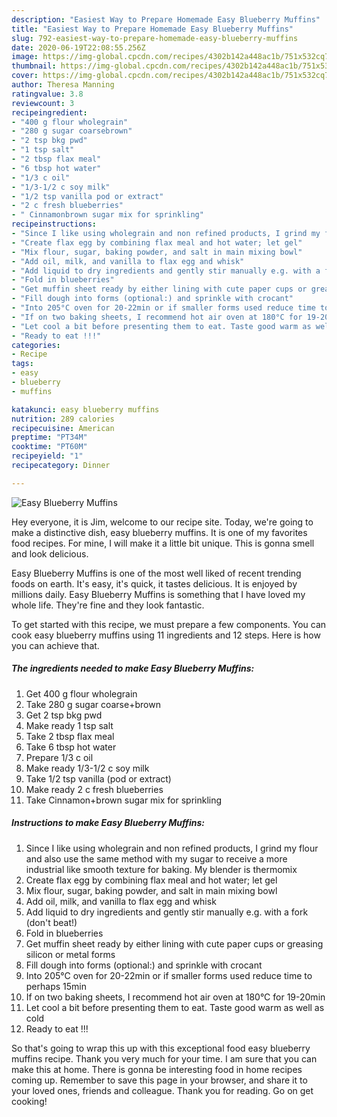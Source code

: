```yaml
---
description: "Easiest Way to Prepare Homemade Easy Blueberry Muffins"
title: "Easiest Way to Prepare Homemade Easy Blueberry Muffins"
slug: 792-easiest-way-to-prepare-homemade-easy-blueberry-muffins
date: 2020-06-19T22:08:55.256Z
image: https://img-global.cpcdn.com/recipes/4302b142a448ac1b/751x532cq70/easy-blueberry-muffins-recipe-main-photo.jpg
thumbnail: https://img-global.cpcdn.com/recipes/4302b142a448ac1b/751x532cq70/easy-blueberry-muffins-recipe-main-photo.jpg
cover: https://img-global.cpcdn.com/recipes/4302b142a448ac1b/751x532cq70/easy-blueberry-muffins-recipe-main-photo.jpg
author: Theresa Manning
ratingvalue: 3.8
reviewcount: 3
recipeingredient:
- "400 g flour wholegrain"
- "280 g sugar coarsebrown"
- "2 tsp bkg pwd"
- "1 tsp salt"
- "2 tbsp flax meal"
- "6 tbsp hot water"
- "1/3 c oil"
- "1/3-1/2 c soy milk"
- "1/2 tsp vanilla pod or extract"
- "2 c fresh blueberries"
- " Cinnamonbrown sugar mix for sprinkling"
recipeinstructions:
- "Since I like using wholegrain and non refined products, I grind my flour and also use the same method with my sugar to receive a more industrial like smooth texture for baking. My blender is thermomix"
- "Create flax egg by combining flax meal and hot water; let gel"
- "Mix flour, sugar, baking powder, and salt in main mixing bowl"
- "Add oil, milk, and vanilla to flax egg and whisk"
- "Add liquid to dry ingredients and gently stir manually e.g. with a fork (don&#39;t beat!)"
- "Fold in blueberries"
- "Get muffin sheet ready by either lining with cute paper cups or greasing silicon or metal forms"
- "Fill dough into forms (optional:) and sprinkle with crocant"
- "Into 205°C oven for 20-22min or if smaller forms used reduce time to perhaps 15min"
- "If on two baking sheets, I recommend hot air oven at 180°C for 19-20min"
- "Let cool a bit before presenting them to eat. Taste good warm as well as cold"
- "Ready to eat !!!"
categories:
- Recipe
tags:
- easy
- blueberry
- muffins

katakunci: easy blueberry muffins 
nutrition: 289 calories
recipecuisine: American
preptime: "PT34M"
cooktime: "PT60M"
recipeyield: "1"
recipecategory: Dinner

---
```



![Easy Blueberry Muffins](https://img-global.cpcdn.com/recipes/4302b142a448ac1b/751x532cq70/easy-blueberry-muffins-recipe-main-photo.jpg)

Hey everyone, it is Jim, welcome to our recipe site. Today, we're going to make a distinctive dish, easy blueberry muffins. It is one of my favorites food recipes. For mine, I will make it a little bit unique. This is gonna smell and look delicious.



Easy Blueberry Muffins is one of the most well liked of recent trending foods on earth. It's easy, it's quick, it tastes delicious. It is enjoyed by millions daily. Easy Blueberry Muffins is something that I have loved my whole life. They're fine and they look fantastic.


To get started with this recipe, we must prepare a few components. You can cook easy blueberry muffins using 11 ingredients and 12 steps. Here is how you can achieve that.

<!--inarticleads1-->

##### The ingredients needed to make Easy Blueberry Muffins:

1. Get 400 g flour wholegrain
1. Take 280 g sugar coarse+brown
1. Get 2 tsp bkg pwd
1. Make ready 1 tsp salt
1. Take 2 tbsp flax meal
1. Take 6 tbsp hot water
1. Prepare 1/3 c oil
1. Make ready 1/3-1/2 c soy milk
1. Take 1/2 tsp vanilla (pod or extract)
1. Make ready 2 c fresh blueberries
1. Take  Cinnamon+brown sugar mix for sprinkling




<!--inarticleads2-->

##### Instructions to make Easy Blueberry Muffins:

1. Since I like using wholegrain and non refined products, I grind my flour and also use the same method with my sugar to receive a more industrial like smooth texture for baking. My blender is thermomix
1. Create flax egg by combining flax meal and hot water; let gel
1. Mix flour, sugar, baking powder, and salt in main mixing bowl
1. Add oil, milk, and vanilla to flax egg and whisk
1. Add liquid to dry ingredients and gently stir manually e.g. with a fork (don&#39;t beat!)
1. Fold in blueberries
1. Get muffin sheet ready by either lining with cute paper cups or greasing silicon or metal forms
1. Fill dough into forms (optional:) and sprinkle with crocant
1. Into 205°C oven for 20-22min or if smaller forms used reduce time to perhaps 15min
1. If on two baking sheets, I recommend hot air oven at 180°C for 19-20min
1. Let cool a bit before presenting them to eat. Taste good warm as well as cold
1. Ready to eat !!!




So that's going to wrap this up with this exceptional food easy blueberry muffins recipe. Thank you very much for your time. I am sure that you can make this at home. There is gonna be interesting food in home recipes coming up. Remember to save this page in your browser, and share it to your loved ones, friends and colleague. Thank you for reading. Go on get cooking!
